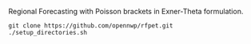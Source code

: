 Regional Forecasting with Poisson brackets in Exner-Theta formulation.

```
git clone https://github.com/opennwp/rfpet.git
./setup_directories.sh
```
